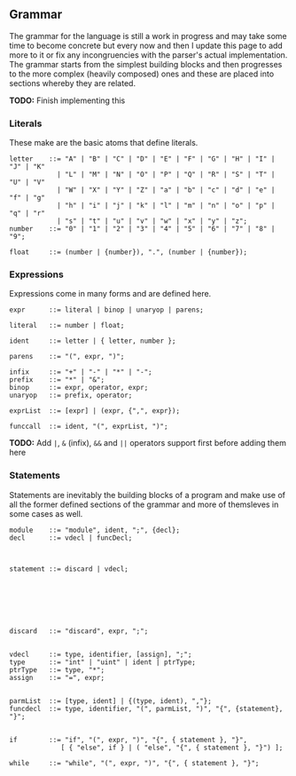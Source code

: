 ## Grammar

The grammar for the language is still a work in progress and may take
some time to become concrete but every now and then I update this page
to add more to it or fix any incongruencies with the parser's actual
implementation. The grammar starts from the simplest building blocks and
then progresses to the more complex (heavily composed) ones and these
are placed into sections whereby they are related.

**TODO:** Finish implementing this

### Literals

These make are the basic atoms that define literals.

    letter    ::= "A" | "B" | "C" | "D" | "E" | "F" | "G" | "H" | "I" | "J" | "K"
                | "L" | "M" | "N" | "O" | "P" | "Q" | "R" | "S" | "T" | "U" | "V"
                | "W" | "X" | "Y" | "Z" | "a" | "b" | "c" | "d" | "e" | "f" | "g"
                | "h" | "i" | "j" | "k" | "l" | "m" | "n" | "o" | "p" | "q" | "r"
                | "s" | "t" | "u" | "v" | "w" | "x" | "y" | "z";
    number    ::= "0" | "1" | "2" | "3" | "4" | "5" | "6" | "7" | "8" | "9";

    float     ::= (number | {number}), ".", (number | {number});

### Expressions

Expressions come in many forms and are defined here.

    expr      ::= literal | binop | unaryop | parens;

    literal   ::= number | float;

    ident     ::= letter | { letter, number };

    parens    ::= "(", expr, ")";

    infix     ::= "+" | "-" | "*" | "-";
    prefix    ::= "*" | "&";
    binop     ::= expr, operator, expr;
    unaryop   ::= prefix, operator;

    exprList  ::= [expr] | (expr, {",", expr});

    funccall  ::= ident, "(", exprList, ")";

**TODO:** Add `|`, `&` (infix), `&&` and `||` operators support first
before adding them here

### Statements

Statements are inevitably the building blocks of a program and make use
of all the former defined sections of the grammar and more of themsleves
in some cases as well.

    module    ::= "module", ident, ";", {decl};
    decl      ::= vdecl | funcDecl;



    statement ::= discard | vdecl;







    discard   ::= "discard", expr, ";";


    vdecl     ::= type, identifier, [assign], ";";
    type      ::= "int" | "uint" | ident | ptrType;
    ptrType   ::= type, "*";
    assign    ::= "=", expr;


    parmList  ::= [type, ident] | {(type, ident), ","};
    funcdecl  ::= type, identifier, "(", parmList, ")", "{", {statement}, "}";


    if        ::= "if", "(", expr, ")", "{", { statement }, "}",
                 [ { "else", if } | ( "else", "{", { statement }, "}") ];

    while     ::= "while", "(", expr, ")", "{", { statement }, "}";
